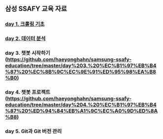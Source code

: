 ## 삼성 SSAFY 교육 자료
### [day 1. 크롤링 기초](https://github.com/haeyonghahn/samsung-ssafy-education/tree/master/day%201.%20%ED%81%AC%EB%A1%A4%EB%A7%81%20%EA%B8%B0%EC%B4%88)
### [day 2. 데이터 분석](https://github.com/haeyonghahn/samsung-ssafy-education/tree/master/day%202.%20%EB%8D%B0%EC%9D%B4%ED%84%B0%20%EB%B6%84%EC%84%9D)
### day 3. 챗봇 시작하기(https://github.com/haeyonghahn/samsung-ssafy-education/tree/master/day%203.%20%EC%B1%97%EB%B4%87%20%EC%8B%9C%EC%9E%91%ED%95%98%EA%B8%B0)
### day 4. 챗봇 프로젝트(https://github.com/haeyonghahn/samsung-ssafy-education/tree/master/day%204.%20%EC%B1%97%EB%B4%87%20%ED%94%84%EB%A1%9C%EC%A0%9D%ED%8A%B8)
### day 5. Git과 Git 버전 관리
